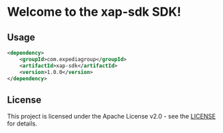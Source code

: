 # Welcome to the xap-sdk SDK!

## Usage
```xml
<dependency>
    <groupId>com.expediagroup</groupId>
    <artifactId>xap-sdk</artifactId>
    <version>1.0.0</version>
</dependency>
```

## License

This project is licensed under the Apache License v2.0 - see the [LICENSE](LICENSE) for details.
